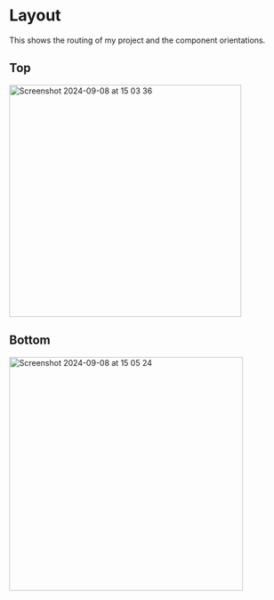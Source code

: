 # Layout

This shows the routing of my project and the component orientations.

## Top

<img width="417" alt="Screenshot 2024-09-08 at 15 03 36" src="https://github.com/user-attachments/assets/9750ada6-4429-4097-91b9-9ff8349484c7">

## Bottom

<img width="420" alt="Screenshot 2024-09-08 at 15 05 24" src="https://github.com/user-attachments/assets/deb786ec-d5b3-4255-b9cd-9665b49028d3">
